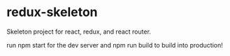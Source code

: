 # redux-skeleton
Skeleton project for react, redux, and react router.

run npm start for the dev server and npm run build to build into production!
